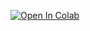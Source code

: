 [![Open In Colab](https://colab.research.google.com/assets/colab-badge.svg)](https://colab.research.google.com/github/swatirani010602/Cognitive-Situational-Analysis-and-Predictive-System/blob/main/Cognitive_Situational_Analysis_and_predective_system.ipynb)
